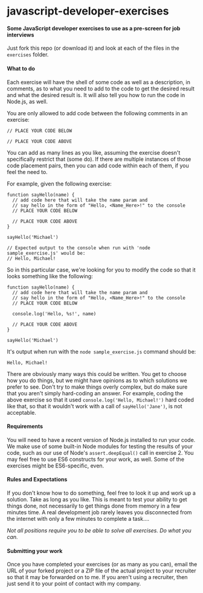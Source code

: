 # javascript-developer-exercises
#### Some JavaScript developer exercises to use as a pre-screen for job interviews

Just fork this repo (or download it) and look at each of the files in the `exercises` folder.

#### What to do
Each exercise will have the shell of some code as well as a description, in comments, as to what you need to add to the code to get the desired result and what the desired result is.  It will also tell you how to run the code in Node.js, as well.

You are only allowed to add code between the following comments in an exercise:

    // PLACE YOUR CODE BELOW
    
    // PLACE YOUR CODE ABOVE

You can add as many lines as you like, assuming the exercise doesn't specifically restrict that (some do).  If there are multiple instances of those code placement pairs, then you can add code within each of them, if you feel the need to.

For example, given the following exercise:

    function sayHello(name) {
      // add code here that will take the name param and
      // say hello in the form of "Hello, <Name_Here>!" to the console
      // PLACE YOUR CODE BELOW
      
      // PLACE YOUR CODE ABOVE
    }

    sayHello('Michael')

    // Expected output to the console when run with 'node sample_exercise.js' would be:
    // Hello, Michael!

So in this particular case, we're looking for you to modify the code so that it looks something like the following:

    function sayHello(name) {
      // add code here that will take the name param and
      // say hello in the form of "Hello, <Name_Here>!" to the console
      // PLACE YOUR CODE BELOW

      console.log('Hello, %s!', name)
      
      // PLACE YOUR CODE ABOVE
    }

    sayHello('Michael')

It's output when run with the `node sample_exercise.js` command should be:

    Hello, Michael!

There are obviously many ways this could be written.  You get to choose how you do things, but we might have opinions as to which solutions we prefer to see.  Don't try to make things overly complex, but do make sure that you aren't simply hard-coding an answer.  For example, coding the above exercise so that it used `console.log('Hello, Michael!')` hard coded like that, so that it wouldn't work with a call of `sayHello('Jane')`, is not acceptable.

#### Requirements
You will need to have a recent version of Node.js installed to run your code.  We make use of some built-in Node modules for testing the results of your code, such as our use of Node's `assert.deepEqual()` call in exercise 2.  You may feel free to use ES6 constructs for your work, as well.  Some of the exercises might be ES6-specific, even.

#### Rules and Expectations
If you don't know how to do something, feel free to look it up and work up a solution.  Take as long as you like.  This is meant to test your ability to get things done, not necessarily to get things done from memory in a few minutes time.  A real development job rarely leaves you disconnected from the internet with only a few minutes to complete a task....

*Not all positions require you to be able to solve all exercises.  Do what you can.*

#### Submitting your work
Once you have completed your exercises (or as many as you can), email the URL of your forked project or a ZIP file of the actual project to your recruiter so that it may be forwarded on to me.  If you aren't using a recruiter, then just send it to your point of contact with my company.

